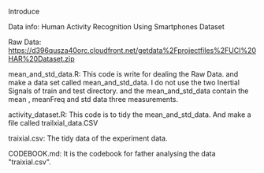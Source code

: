Introduce


Data info: Human Activity Recognition Using Smartphones Dataset


Raw Data: https://d396qusza40orc.cloudfront.net/getdata%2Fprojectfiles%2FUCI%20HAR%20Dataset.zip 


mean_and_std_data.R: This code is write for dealing the Raw Data. and make a data set called mean_and_std_data. I do not use the two Inertial Signals of train and test directory. and the mean_and_std_data contain the mean , meanFreq and std data three measurements.


activity_dataset.R: This code is to tidy the mean_and_std_data. And make a file called trailxial_data.CSV


traixial.csv: The tidy data of the experiment data.


CODEBOOK.md: It is the codebook for father analysing the data "traixial.csv".
